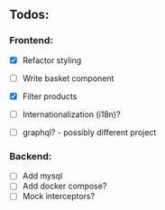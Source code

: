 ## Todos:

### Frontend:
 - [x] Refactor styling

 - [ ] Write basket component
 - [x] Filter products
 - [ ] Internationalization (i18n)?
 - [ ] graphql? - possibly different project

### Backend:
- [ ] Add mysql
- [ ] Add docker compose?
- [ ] Mock interceptors?
